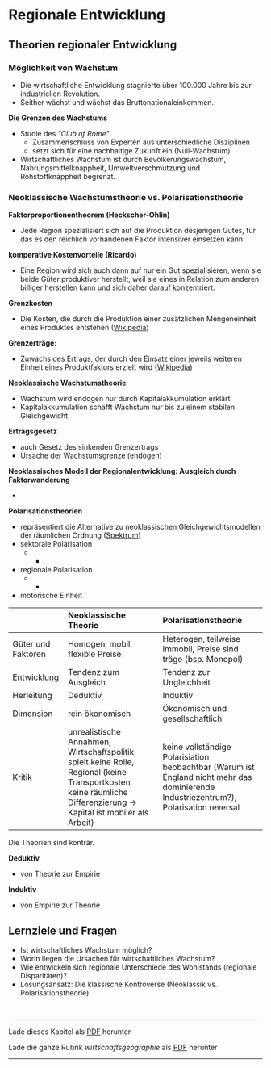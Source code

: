 # Regionale Entwicklung


## Theorien regionaler Entwicklung

### Möglichkeit von Wachstum

- Die wirtschaftliche Entwicklung stagnierte über 100.000 Jahre bis zur industriellen Revolution.
- Seither wächst und wächst das Bruttonationaleinkommen.

**Die Grenzen des Wachstums**

- Studie des *"Club of Rome"*
  - Zusammenschluss von Experten aus unterschiedliche Disziplinen
  - setzt sich für eine nachhaltige Zukunft ein (Null-Wachstum)
- Wirtschaftliches Wachstum ist durch Bevölkerungswachstum, Nahrungsmittelknappheit, Umweltverschmutzung und Rohstoffknappheit begrenzt.

### Neoklassische Wachstumstheorie vs. Polarisationstheorie

**Faktorproportionentheorem (Heckscher-Ohlin)**

- Jede Region spezialisiert sich auf die Produktion desjenigen Gutes, für das es den reichlich vorhandenen Faktor intensiver einsetzen kann.

**komperative Kostenvorteile (Ricardo)**

- Eine Region wird sich auch dann auf nur ein Gut spezialisieren, wenn sie beide Güter produktiver herstellt, weil sie eines in Relation zum anderen billiger herstellen kann und sich daher darauf konzentriert.

**Grenzkosten**

- Die Kosten, die durch die Produktion einer zusätzlichen Mengeneinheit eines Produktes entstehen ([Wikipedia](https://de.wikipedia.org/wiki/Grenzkosten))

**Grenzerträge:**

- Zuwachs des Ertrags, der durch den Einsatz einer jeweils weiteren Einheit eines Produktfaktors erzielt wird ([Wikipedia](https://de.wikipedia.org/wiki/Grenzprodukt))

**Neoklassische Wachstumstheorie**

- Wachstum wird endogen nur durch Kapitalakkumulation erklärt
- Kapitalakkumulation schafft Wachstum nur bis zu einem stabilen Gleichgewicht

**Ertragsgesetz** 

- auch Gesetz des sinkenden Grenzertrags
- Ursache der Wachstumsgrenze (endogen)

**Neoklassisches Modell der Regionalentwicklung: Ausgleich durch Faktorwanderung**

- ​

**Polarisationstheorien**

- repräsentiert die Alternative zu neoklassischen Gleichgewichtsmodellen der räumlichen Ordnung ([Spektrum](http://www.spektrum.de/lexikon/geographie/polarisationstheorie/6112))
- sektorale Polarisation
  - -
- regionale Polarisation
  - -
- motorische Einheit



|                    | Neoklassische Theorie                    | Polarisationstheorie                     |
| :----------------- | :--------------------------------------- | :--------------------------------------- |
| Güter und Faktoren | Homogen, mobil, flexible Preise          | Heterogen, teilweise immobil, Preise sind träge (bsp. Monopol) |
| Entwicklung        | Tendenz zum Ausgleich                    | Tendenz zur Ungleichheit                 |
| Herleitung         | Deduktiv                                 | Induktiv                                 |
| Dimension          | rein ökonomisch                          | Ökonomisch und gesellschaftlich          |
| Kritik             | unrealistische Annahmen, Wirtschaftspolitik spielt keine Rolle, Regional (keine Transportkosten, keine räumliche Differenzierung -> Kapital ist mobiler als Arbeit) | keine vollständige Polarisiation beobachtbar (Warum ist England nicht mehr das dominierende Industriezentrum?), Polarisation reversal |

Die Theorien sind konträr.

**Deduktiv**

- von Theorie zur Empirie

**Induktiv**

- von Empirie zur Theorie

## Lernziele und Fragen

- Ist wirtschaftliches Wachstum möglich?
- Worin liegen die Ursachen für wirtschaftliches Wachstum?
- Wie entwickeln sich regionale Unterschiede des Wohlstands (regionale Disparitäten)?
- Lösungsansatz: Die klassische Kontroverse (Neoklassik vs. Polarisationstheorie)

<br/>

------

Lade dieses Kapitel als [PDF](http://kollektive-geographie-heidelberg.de/wirtschaftsgeographie/07-regionale-entwicklung.pdf) herunter

Lade die ganze Rubrik *wirtschaftsgeographie* als [PDF](http://kollektive-geographie-heidelberg.de/wirtschaftsgeographie/wirtschaftsgeographie.pdf) herunter

------

